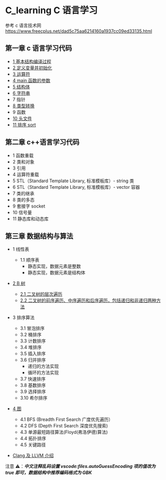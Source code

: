 # C_learning C 语言学习

参考 c 语言技术网 https://www.freecplus.net/dad5c75aa6214160a1937cc09ed33135.html

## 第一章 c 语言学习代码

- [1 基本结构编译过程](c_code/01_basic_structure/make_process.md)
- [2 定义变量并初始化](c_code/02_distribute_value/book2.c)
- [3 运算符](c_code/03_opration_symbol/book3.c)
- [4 main 函数的参数](c_code/04_main_args/book4.c)
- [5 结构体](c_code/05_struct/struct.c)
- [6 字符串](c_code/06_string/string_test.c)
- 7 指针
- [8 类型转换](c_code/08_int/transfer.c)
- 9 函数
- [10 头文件](c_code/10_head_files/head.md)
- [11 排序 sort](c_code/11_sort/sort.c)

## 第二章 c++语言学习代码

- 1 函数重载
- 2 类和对象
- 3 引用
- 4 运算符重载
- 5 STL（Standard Template Library, 标准模板库）- string 类
- 6 STL（Standard Template Library, 标准模板库）- vector 容器
- 7 类的继承
- 8 类的多态
- 9 套接字 socket
- 10 信号量
- 11 静态库和动态库

## 第三章 数据结构与算法

- 1 线性表
  - 1.1 顺序表
    - 静态实现，数据元素是整数
    - 静态实现，数据元素是结构体
- [2 B 树](dataStructure/02_btree/btree.md)
  - [2.1 二叉树的层次遍历](dataStructure/02_btree/btree1.c)
  - [2.2 二叉树的前序遍历、中序遍历和后序遍历，包括递归和非递归两种方法](dataStructure/02_btree/btree2.c)
  
- 3 排序算法
  - 3.1 冒泡排序
  - 3.2 桶排序
  - 3.3 计数排序
  - 3.4 堆排序
  - 3.5 插入排序
  - 3.6 归并排序
    - 递归的方法实现
    - 循环的方法实现
  - 3.7 快速排序
  - 3.8 基数排序
  - 3.9 选择排序
  - 3.10 希尔排序
- [4 图](dataStructure/04_graph/graph.md)
  - 4.1 BFS (Breadth First Search 广度优先遍历）
  - 4.2 DFS (Depth First Search 深度优先搜索)
  - 4.3 单源最短路径算法(Floyd(弗洛伊德)算法)
  - 4.4 拓扑排序
  - 4.5 关键路径
- [Clang 及 LLVM 介绍](Clang.md)

注意 ⚠️：**_中文注释乱码设置 vscode:files.autoGuessEncoding 项的值改为 true 即可，数据结构中推荐编码格式为 GBK_**
